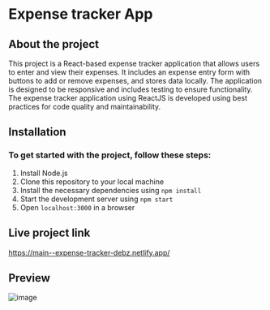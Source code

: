 # Expense tracker App

## About the project
This project is a React-based expense tracker application that allows users to enter and view their expenses. It includes an expense entry form with buttons to add or remove expenses, and stores data locally. The application is designed to be responsive and includes testing to ensure functionality. The expense tracker application using ReactJS is developed using best practices for code quality and maintainability. 

## Installation 
### To get started with the project, follow these steps:
1. Install Node.js
2. Clone this repository to your local machine
3. Install the necessary dependencies using `npm install`
4. Start the development server using `npm start`
5. Open `localhost:3000` in a browser

## Live project link

https://main--expense-tracker-debz.netlify.app/

## Preview

![image](https://user-images.githubusercontent.com/67649413/226474513-a446cd5f-629d-4db3-b40f-193de7fa5fa1.png)
